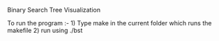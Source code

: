 Binary Search Tree Visualization

To run the program :-
	1) Type make in the current folder which runs the makefile
	2) run using ./bst

